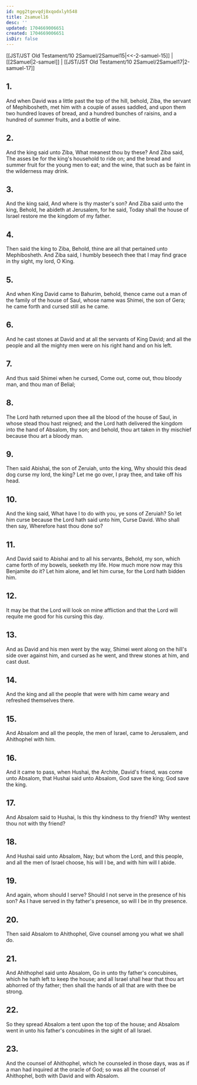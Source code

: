 ```yaml
---
id: mgg2tgevqdj8xqodxlyh548
title: 2samuel16
desc: ''
updated: 1704669006651
created: 1704669006651
isDir: false
---
```

[[JST/JST Old Testament/10 2Samuel/2Samuel15|<<-2-samuel-15]] | [[2Samuel|2-samuel]] | [[JST/JST Old Testament/10 2Samuel/2Samuel17|2-samuel-17]]
## 1.
And when David was a little past the top of the hill, behold, Ziba, the servant of Mephibosheth, met him with a couple of asses saddled, and upon them two hundred loaves of bread, and a hundred bunches of raisins, and a hundred of summer fruits, and a bottle of wine.
## 2.
And the king said unto Ziba, What meanest thou by these? And Ziba said, The asses be for the king\'s household to ride on; and the bread and summer fruit for the young men to eat; and the wine, that such as be faint in the wilderness may drink.
## 3.
And the king said, And where is thy master\'s son? And Ziba said unto the king, Behold, he abideth at Jerusalem, for he said, Today shall the house of Israel restore me the kingdom of my father.
## 4.
Then said the king to Ziba, Behold, thine are all that pertained unto Mephibosheth. And Ziba said, I humbly beseech thee that I may find grace in thy sight, my lord, O King.
## 5.
And when King David came to Bahurim, behold, thence came out a man of the family of the house of Saul, whose name was Shimei, the son of Gera; he came forth and cursed still as he came.
## 6.
And he cast stones at David and at all the servants of King David; and all the people and all the mighty men were on his right hand and on his left.
## 7.
And thus said Shimei when he cursed, Come out, come out, thou bloody man, and thou man of Belial;
## 8.
The Lord hath returned upon thee all the blood of the house of Saul, in whose stead thou hast reigned; and the Lord hath delivered the kingdom into the hand of Absalom, thy son; and behold, thou art taken in thy mischief because thou art a bloody man.
## 9.
Then said Abishai, the son of Zeruiah, unto the king, Why should this dead dog curse my lord, the king? Let me go over, I pray thee, and take off his head.
## 10.
And the king said, What have I to do with you, ye sons of Zeruiah? So let him curse because the Lord hath said unto him, Curse David. Who shall then say, Wherefore hast thou done so?
## 11.
And David said to Abishai and to all his servants, Behold, my son, which came forth of my bowels, seeketh my life. How much more now may this Benjamite do it? Let him alone, and let him curse, for the Lord hath bidden him.
## 12.
It may be that the Lord will look on mine affliction and that the Lord will requite me good for his cursing this day.
## 13.
And as David and his men went by the way, Shimei went along on the hill\'s side over against him, and cursed as he went, and threw stones at him, and cast dust.
## 14.
And the king and all the people that were with him came weary and refreshed themselves there.
## 15.
And Absalom and all the people, the men of Israel, came to Jerusalem, and Ahithophel with him.
## 16.
And it came to pass, when Hushai, the Archite, David\'s friend, was come unto Absalom, that Hushai said unto Absalom, God save the king; God save the king.
## 17.
And Absalom said to Hushai, Is this thy kindness to thy friend? Why wentest thou not with thy friend?
## 18.
And Hushai said unto Absalom, Nay; but whom the Lord, and this people, and all the men of Israel choose, his will I be, and with him will I abide.
## 19.
And again, whom should I serve? Should I not serve in the presence of his son? As I have served in thy father\'s presence, so will I be in thy presence.
## 20.
Then said Absalom to Ahithophel, Give counsel among you what we shall do.
## 21.
And Ahithophel said unto Absalom, Go in unto thy father\'s concubines, which he hath left to keep the house; and all Israel shall hear that thou art abhorred of thy father; then shall the hands of all that are with thee be strong.
## 22.
So they spread Absalom a tent upon the top of the house; and Absalom went in unto his father\'s concubines in the sight of all Israel.
## 23.
And the counsel of Ahithophel, which he counseled in those days, was as if a man had inquired at the oracle of God; so was all the counsel of Ahithophel, both with David and with Absalom.

